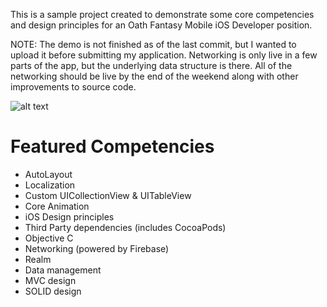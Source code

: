 This is a sample project created to demonstrate some core competencies and design principles for an Oath Fantasy Mobile iOS Developer position.

NOTE: The demo is not finished as of the last commit, but I wanted to upload it before submitting my application. Networking is only live in a few parts of the app, but the underlying data structure is there. All of the networking should be live by the end of the weekend along with other improvements to source code.

![alt text](https://github.com/jwells18/Yahoo-Fantasy-Sports-Demo/blob/master/Yahoo-Fantasy-Sports/YahooFantasySportsPreviewGIF.gif)

# Featured Competencies

- AutoLayout
- Localization
- Custom UICollectionView & UITableView
- Core Animation
- iOS Design principles
- Third Party dependencies (includes CocoaPods)
- Objective C
- Networking (powered by Firebase)
- Realm 
- Data management 
- MVC design
- SOLID design
